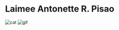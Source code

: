 # Laimee Antonette R. Pisao
![cat](https://www.humanesociety.org/sites/default/files/styles/1240x698/public/2018/06/cat-217679.jpg?h=c4ed616d&itok=3qHaqQ56)
![gif](https://media.giphy.com/media/SKGo6OYe24EBG/giphy.gif)
